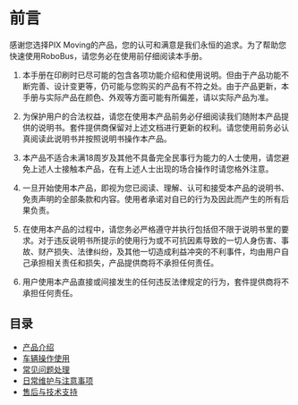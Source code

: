 # 前言

感谢您选择PIX Moving的产品，您的认可和满意是我们永恒的追求。为了帮助您快速使用RoboBus，请您务必在使用前仔细阅读本手册。

1. 本手册在印刷时已尽可能的包含各项功能介绍和使用说明。但由于产品功能不断完善、设计变更等，仍可能与您购买的产品有不符之处。由于产品更新，本手册与实际产品在颜色、外观等方面可能有所偏差，请以实际产品为准。

2. 为保护用户的合法权益，请您在使用本产品前务必仔细阅读我们随附本产品提供的说明书。套件提供商保留对上述文档进行更新的权利。请您使用前务必认真阅读此说明书并按照说明书操作本产品。

3. 本产品不适合未满18周岁及其他不具备完全民事行为能力的人士使用，请您避免上述人士接触本产品，在有上述人士出现的场合操作时请您格外注意。

4. 一旦开始使用本产品，即视为您已阅读、理解、认可和接受本产品的说明书、免责声明的全部条款和内容。使用者承诺对自已的行为及因此而产生的所有后果负责。

5. 在使用本产品的过程中，请您务必严格遵守并执行包括但不限于说明书里的要求。对于违反说明书所提示的使用行为或不可抗因素导致的一切人身伤害、事故、财产损失、法律纠纷，及其他一切造成利益冲突的不利事件，均由用户自己承担相关责任和损失，产品提供商将不承担任何责任。

6. 用户使用本产品直接或间接发生的任何违反法律规定的行为，套件提供商将不承担任何责任。

## 目录
- [产品介绍](./产品介绍.md)
- [车辆操作使用](./车辆操作使用.md)
- [常见问题处理](./常见问题处理.md)
- [日常维护与注意事项](./日常维护与注意事项.md)
- [售后与技术支持](./售后与技术支持.md)